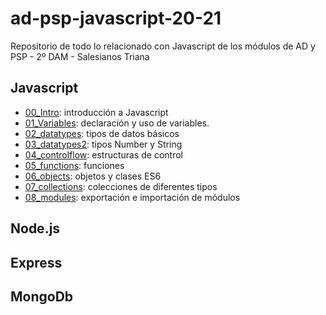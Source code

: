 # ad-psp-javascript-20-21
Repositorio de todo lo relacionado con Javascript de los módulos de AD y PSP - 2º DAM - Salesianos Triana

## Javascript

- [00_Intro](./Javascript/00_intro/): introducción a Javascript
- [01_Variables](./Javascript/01_variables/README.md): declaración y uso de variables.
- [02_datatypes](./Javascript/02_datatypes/README.md): tipos de datos básicos
- [03_datatypes2](./Javascript/03_datatypes2/README.md): tipos Number y String
- [04_controlflow](./Javascript/04_controlflow/README.md): estructuras de control
- [05_functions](./Javascript/05_functions/../05_functions/README.md): funciones
- [06_objects](./Javascript/06_objects/README.md): objetos y clases ES6
- [07_collections](./Javascript/07_collections/README.md): colecciones de diferentes tipos
- [08_modules](./Javascript/08_modules/README.md): exportación e importación de módulos

## Node.js

## Express

## MongoDb
